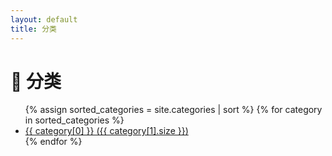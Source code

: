 ```yaml
---
layout: default
title: 分类
---
```


<h1>📂 分类</h1>
<ul>
  {% assign sorted_categories = site.categories | sort %}
  {% for category in sorted_categories %}
    <li>
      <a href="{{ site.baseurl }}/categories/{{ category[0] | slugify }}/">
        {{ category[0] }} ({{ category[1].size }})
      </a>
    </li>
  {% endfor %}
</ul>
